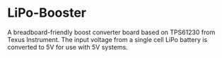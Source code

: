 LiPo-Booster
============
A breadboard-friendly boost converter board based on TPS61230 from Texus Instrument. The input voltage from a single cell LiPo battery is converted to 5V for use with 5V systems.
